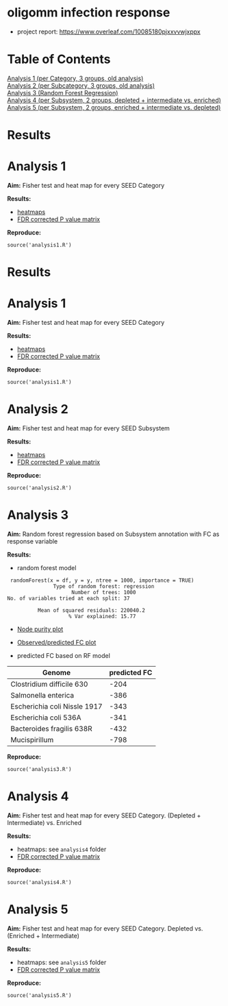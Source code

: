 # oligomm infection response

- project report: https://www.overleaf.com/10085180pjxxvvwjxppx

# Table of Contents  
[Analysis 1 (per Category, 3 groups, old analysis)](#analysis-1)  
[Analysis 2 (per Subcategory, 3 groups, old analysis)](#analysis-2)  
[Analysis 3 (Random Forest Regression)](#analysis-3)  
[Analysis 4 (per Subsystem, 2 groups, depleted + intermediate vs. enriched)](#analysis-4)  
[Analysis 5 (per Subsystem, 2 groups, enriched + intermediate vs. depleted)](#analysis-5)  

# Results
# Analysis 1
**Aim:** Fisher test and heat map for every SEED Category

**Results:**
- [heatmaps](results/analysis1/)
- [FDR corrected P value matrix](results/analysis1/pval_category.txt)

**Reproduce:**

```
source('analysis1.R')
```

# Results
# Analysis 1
**Aim:** Fisher test and heat map for every SEED Category

**Results:**
- [heatmaps](results/analysis1/)
- [FDR corrected P value matrix](results/analysis1/pval_category.txt)

**Reproduce:**

```
source('analysis1.R')
```

# Analysis 2
**Aim:** Fisher test and heat map for every SEED Subsystem

**Results:**
- [heatmaps](results/analysis2/)
- [FDR corrected P value matrix](results/analysis2/pval_subsystem.txt)

**Reproduce:**

```
source('analysis2.R')
```

# Analysis 3
**Aim:** Random forest regression based on Subsystem annotation with FC as response variable

**Results:**
- random forest model
```
 randomForest(x = df, y = y, ntree = 1000, importance = TRUE) 
               Type of random forest: regression
                     Number of trees: 1000
No. of variables tried at each split: 37

          Mean of squared residuals: 220040.2
                    % Var explained: 15.77
```

- [Node purity plot](results/analysis3/node_purity.pdf)
- [Observed/predicted FC plot](results/analysis3/observed_predicted.pdf)

- predicted FC based on RF model

| Genome                       | predicted FC |
|------------------------------|--------------|
| Clostridium difficile 630    | -204         |
| Salmonella enterica          | -386         |
| Escherichia coli Nissle 1917 | -343         |
| Escherichia coli 536A        | -341         |
| Bacteroides fragilis 638R    | -432         |
| Mucispirillum                | -798         |

**Reproduce:**

```
source('analysis3.R')
```

# Analysis 4
**Aim:** Fisher test and heat map for every SEED Category. (Depleted + Intermediate) vs. Enriched

**Results:**
- heatmaps: see `analysis4` folder
- [FDR corrected P value matrix](results/analysis4/table1.xlsx)

**Reproduce:**

```
source('analysis4.R')
```

# Analysis 5
**Aim:** Fisher test and heat map for every SEED Category. Depleted vs. (Enriched + Intermediate)

**Results:**
- heatmaps: see `analysis5` folder
- [FDR corrected P value matrix](results/analysis5/table2.xlsx)

**Reproduce:**

```
source('analysis5.R')
```
